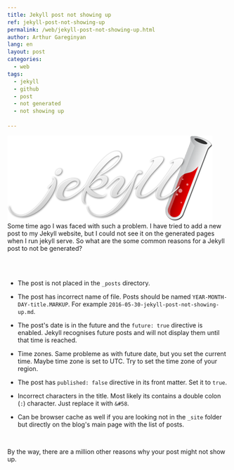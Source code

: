 ```yaml
---
title: Jekyll post not showing up
ref: jekyll-post-not-showing-up
permalink: /web/jekyll-post-not-showing-up.html
author: Arthur Gareginyan
lang: en
layout: post
categories:
  - web
tags:
  - jekyll
  - github
  - post
  - not generated
  - not showing up

---
```


![thumb](/images/thumbnail/jekyll.png)
Some time ago I was faced with such a problem. I have tried to add a new post to my Jekyll website, but I could not see it on the generated pages when I run jekyll serve. So what are the some common reasons for a Jekyll post to not be generated?

<br><br>

* The post is not placed in the `_posts` directory.

* The post has incorrect name of file. Posts should be named `YEAR-MONTH-DAY-title.MARKUP`. For example `2016-05-30-jekyll-post-not-showing-up.md`.

* The post's date is in the future and the `future: true` directive is enabled. Jekyll recognises future posts and will not display them until that time is reached.

* Time zones. Same probleme as with future date, but you set the current time. Maybe time zone is set to UTC. Try to set the time zone of your region.

* The post has `published: false` directive in its front matter. Set it to `true`.

* Incorrect characters in the title. Most likely its contains a double colon (`:`) character. Just replace it with `&#58`.

* Can be browser cache as well if you are looking not in the `_site` folder but directly on the blog's main page with the list of posts.

<br>

By the way, there are a million other reasons why your post might not show up.
